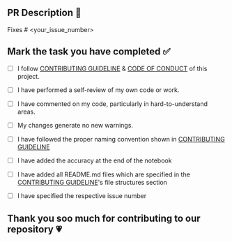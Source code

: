 ## PR Description 📜

Fixes # <your_issue_number>

## Mark the task you have completed ✅

<!----Please delete options that are not relevant. In order to tick the check box just put x inside them for example [x] like this----->

- [ ] I follow [CONTRIBUTING GUIDELINE](https://github.com/rajatnai49/DataXchange/blob/main/.github/CONTRIBUTING_GUIDELINE.md) & [CODE OF CONDUCT](https://github.com/rajatnai49/DataXchange/blob/main/.github/CODE_OF_CONDUCT.md) of this project.
- [ ] I have performed a self-review of my own code or work.
- [ ] I have commented on my code, particularly in hard-to-understand areas.
- [ ] My changes generate no new warnings.
- [ ] I have followed the proper naming convention shown in [CONTRIBUTING GUIDELINE](https://github.com/rajatnai49/DataXchange/blob/main/.github/CONTRIBUTING_GUIDELINE.md)
- [ ] I have added the accuracy at the end of the notebook
- [ ] I have added all README.md files which are specified in the [CONTRIBUTING GUIDELINE](https://github.com/rajatnai49/DataXchange/blob/main/.github/CONTRIBUTING_GUIDELINE.md)'s file structures section
- [ ] I have specified the respective issue number


## Thank you soo much for contributing to our repository 💗
